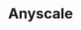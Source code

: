 ---
blog: https://anyscale.com/blog/
codehost: https://github.com/anyscale
facebook: https://facebook.com/AnyscaleCompute
linkedin: https://linkedin.com/company/joinanyscale
logohandle: anyscale
sort: anyscale
title: Anyscale
twitter: https://x.com/anyscalecompute
website: https://www.anyscale.com/
---